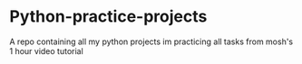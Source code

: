 # Python-practice-projects
A repo containing all my python projects
im practicing all tasks from mosh's 1 hour video tutorial
